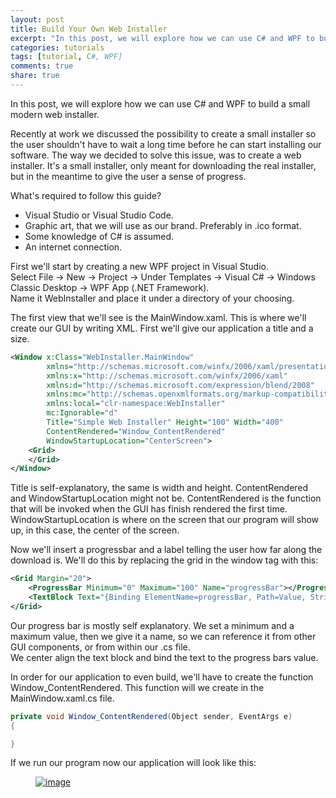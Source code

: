 ```yaml
---
layout: post
title: Build Your Own Web Installer
excerpt: "In this post, we will explore how we can use C# and WPF to build a small modern web installer."
categories: tutorials
tags: [tutorial, C#, WPF]
comments: true
share: true
---
```


In this post, we will explore how we can use C# and WPF to build a small modern web installer.

Recently at work we discussed the possibility to create a small installer so the user shouldn't have to wait a long time before he can start installing our software. The way we decided to solve this issue, was to create a web installer. It's a small installer, only meant for downloading the real installer, but in the meantime to give the user a sense of progress.

What's required to follow this guide?
* Visual Studio or Visual Studio Code.
* Graphic art, that we will use as our brand. Preferably in .ico format.
* Some knowledge of C# is assumed.
* An internet connection.

First we'll start by creating a new WPF project in Visual Studio.  
Select File -> New -> Project -> Under Templates -> Visual C# -> Windows Classic Desktop -> WPF App (.NET Framework).  
Name it WebInstaller and place it under a directory of your choosing.

The first view that we'll see is the MainWindow.xaml. This is where we'll create our GUI by writing XML. First we'll give our application a title and a size.

```xml
<Window x:Class="WebInstaller.MainWindow"
        xmlns="http://schemas.microsoft.com/winfx/2006/xaml/presentation"
        xmlns:x="http://schemas.microsoft.com/winfx/2006/xaml"
        xmlns:d="http://schemas.microsoft.com/expression/blend/2008"
        xmlns:mc="http://schemas.openxmlformats.org/markup-compatibility/2006"
        xmlns:local="clr-namespace:WebInstaller"
        mc:Ignorable="d"
        Title="Simple Web Installer" Height="100" Width="400"
        ContentRendered="Window_ContentRendered"
        WindowStartupLocation="CenterScreen">
    <Grid>
    </Grid>
</Window>
```

Title is self-explanatory, the same is width and height. ContentRendered and WindowStartupLocation might not be. ContentRendered is the function that will be invoked when the GUI has finish rendered the first time. WindowStartupLocation is where on the screen that our program will show up, in this case, the center of the screen.

Now we'll insert a progressbar and a label telling the user how far along the download is. We'll do this by replacing the grid in the window tag with this:

```xml
<Grid Margin="20">
    <ProgressBar Minimum="0" Maximum="100" Name="progressBar"></ProgressBar>
    <TextBlock Text="{Binding ElementName=progressBar, Path=Value, StringFormat={}{0:0}%}" HorizontalAlignment="Center" VerticalAlignment="Center"></TextBlock>
</Grid>
```

Our progress bar is mostly self explanatory. We set a minimum and a maximum value, then we give it a name, so we can reference it from other GUI components, or from within our .cs file.  
We center align the text block and bind the text to the progress bars value.

In order for our application to even build, we'll have to create the function Window_ContentRendered. This function will we create in the MainWindow.xaml.cs file.

```csharp
private void Window_ContentRendered(Object sender, EventArgs e)
{

}
```

If we run our program now our application will look like this:
<figure>
	<a href="{{ site.url }}/images/build-your-own-installer/001.PNG"><img src="{{ site.url }}/images/build-your-own-installer/001.PNG" alt="image"></a>
</figure>
